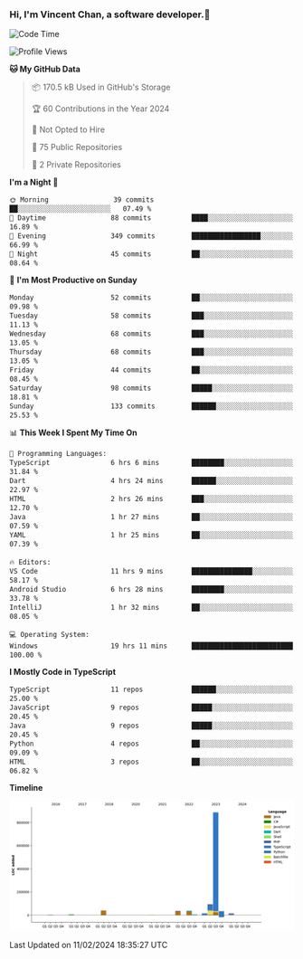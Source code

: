 ### Hi, I'm Vincent Chan, a software developer.👋

<!--
**hkvincent/hkvincent** is a ✨ _special_ ✨ repository because its `README.md` (this file) appears on your GitHub profile.

Here are some ideas to get you started:

- 🔭 I’m currently working on ...
- 🌱 I’m currently learning ...
- 👯 I’m looking to collaborate on ...
- 🤔 I’m looking for help with ...
- 💬 Ask me about ...
- 📫 How to reach me: ...
- 😄 Pronouns: ...
- ⚡ Fun fact: ...
-->
<!--START_SECTION:waka-->
![Code Time](http://img.shields.io/badge/Code%20Time-798%20hrs%2035%20mins-blue)

![Profile Views](http://img.shields.io/badge/Profile%20Views-0-blue)

**🐱 My GitHub Data** 

> 📦 170.5 kB Used in GitHub's Storage 
 > 
> 🏆 60 Contributions in the Year 2024
 > 
> 🚫 Not Opted to Hire
 > 
> 📜 75 Public Repositories 
 > 
> 🔑 2 Private Repositories 
 > 
**I'm a Night 🦉** 

```text
🌞 Morning                39 commits          ██░░░░░░░░░░░░░░░░░░░░░░░   07.49 % 
🌆 Daytime                88 commits          ████░░░░░░░░░░░░░░░░░░░░░   16.89 % 
🌃 Evening                349 commits         █████████████████░░░░░░░░   66.99 % 
🌙 Night                  45 commits          ██░░░░░░░░░░░░░░░░░░░░░░░   08.64 % 
```
📅 **I'm Most Productive on Sunday** 

```text
Monday                   52 commits          ██░░░░░░░░░░░░░░░░░░░░░░░   09.98 % 
Tuesday                  58 commits          ███░░░░░░░░░░░░░░░░░░░░░░   11.13 % 
Wednesday                68 commits          ███░░░░░░░░░░░░░░░░░░░░░░   13.05 % 
Thursday                 68 commits          ███░░░░░░░░░░░░░░░░░░░░░░   13.05 % 
Friday                   44 commits          ██░░░░░░░░░░░░░░░░░░░░░░░   08.45 % 
Saturday                 98 commits          █████░░░░░░░░░░░░░░░░░░░░   18.81 % 
Sunday                   133 commits         ██████░░░░░░░░░░░░░░░░░░░   25.53 % 
```


📊 **This Week I Spent My Time On** 

```text
💬 Programming Languages: 
TypeScript               6 hrs 6 mins        ████████░░░░░░░░░░░░░░░░░   31.84 % 
Dart                     4 hrs 24 mins       ██████░░░░░░░░░░░░░░░░░░░   22.97 % 
HTML                     2 hrs 26 mins       ███░░░░░░░░░░░░░░░░░░░░░░   12.70 % 
Java                     1 hr 27 mins        ██░░░░░░░░░░░░░░░░░░░░░░░   07.59 % 
YAML                     1 hr 25 mins        ██░░░░░░░░░░░░░░░░░░░░░░░   07.39 % 

🔥 Editors: 
VS Code                  11 hrs 9 mins       ███████████████░░░░░░░░░░   58.17 % 
Android Studio           6 hrs 28 mins       ████████░░░░░░░░░░░░░░░░░   33.78 % 
IntelliJ                 1 hr 32 mins        ██░░░░░░░░░░░░░░░░░░░░░░░   08.05 % 

💻 Operating System: 
Windows                  19 hrs 11 mins      █████████████████████████   100.00 % 
```

**I Mostly Code in TypeScript** 

```text
TypeScript               11 repos            ██████░░░░░░░░░░░░░░░░░░░   25.00 % 
JavaScript               9 repos             █████░░░░░░░░░░░░░░░░░░░░   20.45 % 
Java                     9 repos             █████░░░░░░░░░░░░░░░░░░░░   20.45 % 
Python                   4 repos             ██░░░░░░░░░░░░░░░░░░░░░░░   09.09 % 
HTML                     3 repos             ██░░░░░░░░░░░░░░░░░░░░░░░   06.82 % 
```



**Timeline**

![Lines of Code chart](https://raw.githubusercontent.com/hkvincent/hkvincent/main/assets/bar_graph.png)


 Last Updated on 11/02/2024 18:35:27 UTC
<!--END_SECTION:waka-->
